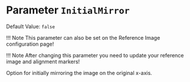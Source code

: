 # Parameter `InitialMirror`
Default Value: `false`
    
!!! Note
    This parameter can also be set on the Reference Image configuration page!

!!! Note
    After changing this parameter you need to update your reference image and alignment markers!

Option for initially mirroring the image on the original x-axis.
